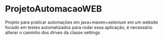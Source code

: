 # ProjetoAutomacaoWEB
Projeto para praticar automações em java+maven+selenium em um website focado em testes automatizados
para rodar essa aplicação, é necessário alterar o caminho dos drives da classe settings
